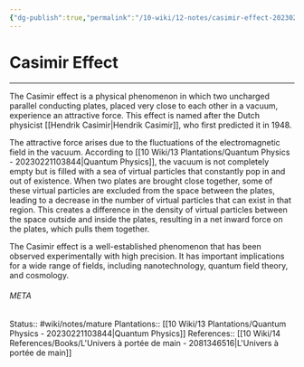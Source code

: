 ```yaml
---
{"dg-publish":true,"permalink":"/10-wiki/12-notes/casimir-effect-20230228085303/"}
---
```


# Casimir Effect
---
The Casimir effect is a physical phenomenon in which two uncharged parallel conducting plates, placed very close to each other in a vacuum, experience an attractive force. This effect is named after the Dutch physicist [[Hendrik Casimir\|Hendrik Casimir]], who first predicted it in 1948.

The attractive force arises due to the fluctuations of the electromagnetic field in the vacuum. According to [[10 Wiki/13 Plantations/Quantum Physics - 20230221103844\|Quantum Physics]], the vacuum is not completely empty but is filled with a sea of virtual particles that constantly pop in and out of existence. When two plates are brought close together, some of these virtual particles are excluded from the space between the plates, leading to a decrease in the number of virtual particles that can exist in that region. This creates a difference in the density of virtual particles between the space outside and inside the plates, resulting in a net inward force on the plates, which pulls them together.

The Casimir effect is a well-established phenomenon that has been observed experimentally with high precision. It has important implications for a wide range of fields, including nanotechnology, quantum field theory, and cosmology.



###### META
Status:: #wiki/notes/mature 
Plantations:: [[10 Wiki/13 Plantations/Quantum Physics - 20230221103844\|Quantum Physics]]
References:: [[10 Wiki/14 References/Books/L'Univers à portée de main - 2081346516\|L'Univers à portée de main]]

